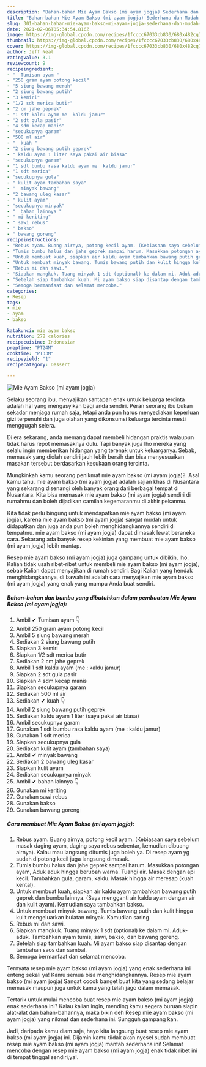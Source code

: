 ```yaml
---
description: "Bahan-bahan Mie Ayam Bakso (mi ayam jogja) Sederhana dan Mudah Dibuat"
title: "Bahan-bahan Mie Ayam Bakso (mi ayam jogja) Sederhana dan Mudah Dibuat"
slug: 301-bahan-bahan-mie-ayam-bakso-mi-ayam-jogja-sederhana-dan-mudah-dibuat
date: 2021-02-06T05:34:54.816Z
image: https://img-global.cpcdn.com/recipes/1fcccc67033cb830/680x482cq70/mie-ayam-bakso-mi-ayam-jogja-foto-resep-utama.jpg
thumbnail: https://img-global.cpcdn.com/recipes/1fcccc67033cb830/680x482cq70/mie-ayam-bakso-mi-ayam-jogja-foto-resep-utama.jpg
cover: https://img-global.cpcdn.com/recipes/1fcccc67033cb830/680x482cq70/mie-ayam-bakso-mi-ayam-jogja-foto-resep-utama.jpg
author: Jeff Neal
ratingvalue: 3.1
reviewcount: 9
recipeingredient:
- "  Tumisan ayam "
- "250 gram ayam potong kecil"
- "5 siung bawang merah"
- "2 siung bawang putih"
- "3 kemiri"
- "1/2 sdt merica butir"
- "2 cm jahe geprek"
- "1 sdt kaldu ayam me  kaldu jamur"
- "2 sdt gula pasir"
- "4 sdm kecap manis"
- "secukupnya garam"
- "500 ml air"
- "  kuah "
- "2 siung bawang putih geprek"
- " kaldu ayam 1 liter saya pakai air biasa"
- "secukupnya garam"
- "1 sdt bumbu rasa kaldu ayam me  kaldu jamur"
- "1 sdt merica"
- "secukupnya gula"
- " kulit ayam tambahan saya"
- "  minyak bawang"
- "2 bawang uleg kasar"
- " kulit ayam"
- "secukupnya minyak"
- "  bahan lainnya "
- " mi keriting"
- " sawi rebus"
- " bakso"
- " bawang goreng"
recipeinstructions:
- "Rebus ayam. Buang airnya, potong kecil ayam. (Kebiasaan saya sebelum masak daging ayam, daging saya rebus sebentar, kemudian dibuang airnya). Kalau mau langsung ditumis juga boleh ya. Di resep ayam yg sudah dipotong kecil juga langsung dimasak."
- "Tumis bumbu halus dan jahe geprek sampai harum. Masukkan potongan ayam, Aduk aduk hingga berubah warna. Tuangi air. Masak dengan api kecil. Tambahkan gula, garam, kaldu. Masak hingga air meresap (kuah kental)."
- "Untuk membuat kuah, siapkan air kaldu ayam tambahkan bawang putih geprek dan bumbu lainnya. (Saya mengganti air kaldu ayam dengan air dan kulit ayam). Kemudian saya tambahkan bakso."
- "Untuk membuat minyak bawang. Tumis bawang putih dan kulit hingga kulit mengeluarkan bulatan minyak. Kamudian saring."
- "Rebus mi dan sawi."
- "Siapkan mangkuk. Tuang minyak 1 sdt (optional) ke dalam mi. Aduk-aduk. Tambahkan ayam tumis, sawi, bakso, dan bawang goreng."
- "Setelah siap tambahkan kuah. Mi ayam bakso siap disantap dengan tambahan saos dan sambal."
- "Semoga bermanfaat dan selamat mencoba."
categories:
- Resep
tags:
- mie
- ayam
- bakso

katakunci: mie ayam bakso 
nutrition: 278 calories
recipecuisine: Indonesian
preptime: "PT24M"
cooktime: "PT33M"
recipeyield: "1"
recipecategory: Dessert

---
```



![Mie Ayam Bakso (mi ayam jogja)](https://img-global.cpcdn.com/recipes/1fcccc67033cb830/680x482cq70/mie-ayam-bakso-mi-ayam-jogja-foto-resep-utama.jpg)

Selaku seorang ibu, menyajikan santapan enak untuk keluarga tercinta adalah hal yang mengasyikan bagi anda sendiri. Peran seorang ibu bukan sekadar menjaga rumah saja, tetapi anda pun harus menyediakan keperluan gizi terpenuhi dan juga olahan yang dikonsumsi keluarga tercinta mesti menggugah selera.

Di era  sekarang, anda memang dapat membeli hidangan praktis walaupun tidak harus repot memasaknya dulu. Tapi banyak juga lho mereka yang selalu ingin memberikan hidangan yang terenak untuk keluarganya. Sebab, memasak yang diolah sendiri jauh lebih bersih dan bisa menyesuaikan masakan tersebut berdasarkan kesukaan orang tercinta. 



Mungkinkah kamu seorang penikmat mie ayam bakso (mi ayam jogja)?. Asal kamu tahu, mie ayam bakso (mi ayam jogja) adalah sajian khas di Nusantara yang sekarang disenangi oleh banyak orang dari berbagai tempat di Nusantara. Kita bisa memasak mie ayam bakso (mi ayam jogja) sendiri di rumahmu dan boleh dijadikan camilan kegemaranmu di akhir pekanmu.

Kita tidak perlu bingung untuk mendapatkan mie ayam bakso (mi ayam jogja), karena mie ayam bakso (mi ayam jogja) sangat mudah untuk didapatkan dan juga anda pun boleh menghidangkannya sendiri di tempatmu. mie ayam bakso (mi ayam jogja) dapat dimasak lewat beraneka cara. Sekarang ada banyak resep kekinian yang membuat mie ayam bakso (mi ayam jogja) lebih mantap.

Resep mie ayam bakso (mi ayam jogja) juga gampang untuk dibikin, lho. Kalian tidak usah ribet-ribet untuk membeli mie ayam bakso (mi ayam jogja), sebab Kalian dapat menyajikan di rumah sendiri. Bagi Kalian yang hendak menghidangkannya, di bawah ini adalah cara menyajikan mie ayam bakso (mi ayam jogja) yang enak yang mampu Anda buat sendiri.

<!--inarticleads1-->

##### Bahan-bahan dan bumbu yang dibutuhkan dalam pembuatan Mie Ayam Bakso (mi ayam jogja):

1. Ambil  ✔ Tumisan ayam 👇
1. Ambil 250 gram ayam potong kecil
1. Ambil 5 siung bawang merah
1. Sediakan 2 siung bawang putih
1. Siapkan 3 kemiri
1. Siapkan 1/2 sdt merica butir
1. Sediakan 2 cm jahe geprek
1. Ambil 1 sdt kaldu ayam (me : kaldu jamur)
1. Siapkan 2 sdt gula pasir
1. Siapkan 4 sdm kecap manis
1. Siapkan secukupnya garam
1. Sediakan 500 ml air
1. Sediakan  ✔ kuah 👇
1. Ambil 2 siung bawang putih geprek
1. Sediakan  kaldu ayam 1 liter (saya pakai air biasa)
1. Ambil secukupnya garam
1. Gunakan 1 sdt bumbu rasa kaldu ayam (me : kaldu jamur)
1. Gunakan 1 sdt merica
1. Siapkan secukupnya gula
1. Sediakan  kulit ayam (tambahan saya)
1. Ambil  ✔ minyak bawang
1. Sediakan 2 bawang uleg kasar
1. Siapkan  kulit ayam
1. Sediakan secukupnya minyak
1. Ambil  ✔ bahan lainnya 👇
1. Gunakan  mi keriting
1. Gunakan  sawi rebus
1. Gunakan  bakso
1. Gunakan  bawang goreng




<!--inarticleads2-->

##### Cara membuat Mie Ayam Bakso (mi ayam jogja):

1. Rebus ayam. Buang airnya, potong kecil ayam. (Kebiasaan saya sebelum masak daging ayam, daging saya rebus sebentar, kemudian dibuang airnya). Kalau mau langsung ditumis juga boleh ya. Di resep ayam yg sudah dipotong kecil juga langsung dimasak.
1. Tumis bumbu halus dan jahe geprek sampai harum. Masukkan potongan ayam, Aduk aduk hingga berubah warna. Tuangi air. Masak dengan api kecil. Tambahkan gula, garam, kaldu. Masak hingga air meresap (kuah kental).
1. Untuk membuat kuah, siapkan air kaldu ayam tambahkan bawang putih geprek dan bumbu lainnya. (Saya mengganti air kaldu ayam dengan air dan kulit ayam). Kemudian saya tambahkan bakso.
1. Untuk membuat minyak bawang. Tumis bawang putih dan kulit hingga kulit mengeluarkan bulatan minyak. Kamudian saring.
1. Rebus mi dan sawi.
1. Siapkan mangkuk. Tuang minyak 1 sdt (optional) ke dalam mi. Aduk-aduk. Tambahkan ayam tumis, sawi, bakso, dan bawang goreng.
1. Setelah siap tambahkan kuah. Mi ayam bakso siap disantap dengan tambahan saos dan sambal.
1. Semoga bermanfaat dan selamat mencoba.




Ternyata resep mie ayam bakso (mi ayam jogja) yang enak sederhana ini enteng sekali ya! Kamu semua bisa menghidangkannya. Resep mie ayam bakso (mi ayam jogja) Sangat cocok banget buat kita yang sedang belajar memasak maupun juga untuk kamu yang telah jago dalam memasak.

Tertarik untuk mulai mencoba buat resep mie ayam bakso (mi ayam jogja) enak sederhana ini? Kalau kalian ingin, mending kamu segera buruan siapin alat-alat dan bahan-bahannya, maka bikin deh Resep mie ayam bakso (mi ayam jogja) yang nikmat dan sederhana ini. Sungguh gampang kan. 

Jadi, daripada kamu diam saja, hayo kita langsung buat resep mie ayam bakso (mi ayam jogja) ini. Dijamin kamu tiidak akan nyesel sudah membuat resep mie ayam bakso (mi ayam jogja) mantab sederhana ini! Selamat mencoba dengan resep mie ayam bakso (mi ayam jogja) enak tidak ribet ini di tempat tinggal sendiri,ya!.

